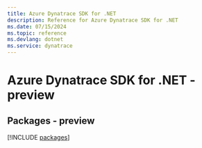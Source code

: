 ```yaml
---
title: Azure Dynatrace SDK for .NET
description: Reference for Azure Dynatrace SDK for .NET
ms.date: 07/15/2024
ms.topic: reference
ms.devlang: dotnet
ms.service: dynatrace
---
```

# Azure Dynatrace SDK for .NET - preview
## Packages - preview
[!INCLUDE [packages](dynatrace-index.md)]